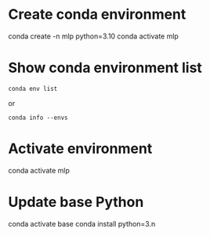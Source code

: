 # Create conda environment

conda create -n mlp python=3.10
conda activate mlp

# Show conda environment list

```
conda env list
```

or 

```
conda info --envs
```

# Activate environment

conda activate mlp


# Update base Python 

conda activate base
conda install python=3.n
